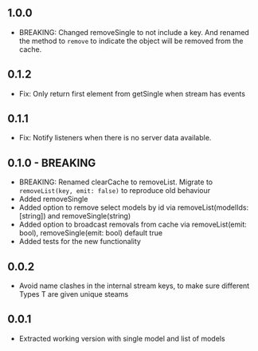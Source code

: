 ## 1.0.0

* BREAKING: Changed removeSingle to not include a key. And renamed the method to `remove` to indicate the object will be removed from the cache.

## 0.1.2

* Fix: Only return first element from getSingle when stream has events
  
## 0.1.1

* Fix: Notify listeners when there is no server data available. 

## 0.1.0 - BREAKING

* BREAKING: Renamed clearCache to removeList. Migrate to `removeList(key, emit: false)` to reproduce old behaviour
* Added removeSingle
* Added option to remove select models by id via removeList(modelIds:[string]) and removeSingle(string)
* Added option to broadcast removals from cache via removeList(emit: bool), removeSingle(emit: bool) default true
* Added tests for the new functionality

## 0.0.2

* Avoid name clashes in the internal stream keys, to make sure different Types T are given unique steams

## 0.0.1

* Extracted working version with single model and list of models
